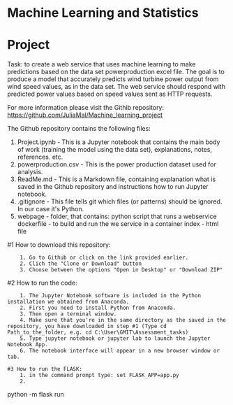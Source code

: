 # Machine Learning and Statistics

# **Project**

Task: to create a web service that uses machine learning to make predictions based on the data set powerproduction excel file. The goal is to produce a model that accurately predicts wind turbine power output from wind speed values, as in the data set. The web service should respond with predicted power values based on speed values sent as HTTP requests.


For more information please visit the Githib repository: 
https://github.com/JuliaMal/Machine_learning_project

The Github repository contains the following files:
   1. Project.ipynb - This is a Jupyter notebook that contains the main body of work (training the model using the data set), explanations, notes, references. etc.
   2. powerproduction.csv - This is the power production dataset used for analysis.
   3. ReadMe.md - This is a Markdown file, containing explanation what is saved in the Github repository and instructions how to run Jupyter notebook.
   4. .gitignore - This file tells git which files (or patterns) should be ignored. In our case it's Python.
   5. webpage - folder, that contains:
            python script that runs a webservice
            dockerfile - to build and run the we service in a container
            index - html file

   #1 How to download this repository:

        1. Go to Github or click on the link provided earlier.
        2. Clich the "Clone or Download" button
        3. Choose between the options "Open in Desktop" or "Download ZIP"

   #2 How to run the code:

        1. The Jupyter Notebook software is included in the Python installation we obtained from Anaconda. 
        2. First you need to install Python from Anaconda.
        3. Then open a terminal window.
        4. Make sure that you're in the same directory as the saved in the repository, you have downloaded in step #1 (Type cd Path_to_the_folder, e.g. cd C:\User\GMIT\Assessment_tasks)
        5. Type jupyter notebook or jupyter lab to launch the Jupyter Notebook App.
        6. The notebook interface will appear in a new browser window or tab.
    
    #3 How to run the FLASK:
        1. in the command prompt type: set FLASK_APP=app.py
        2. 
python -m flask run
